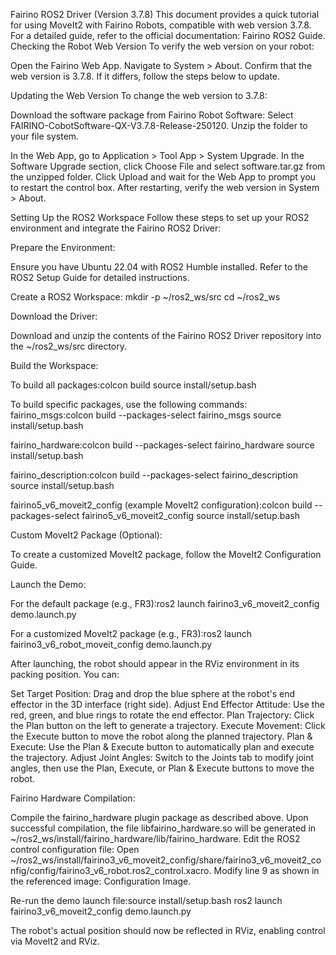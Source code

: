 Fairino ROS2 Driver (Version 3.7.8)
This document provides a quick tutorial for using MoveIt2 with Fairino Robots, compatible with web version 3.7.8. For a detailed guide, refer to the official documentation: Fairino ROS2 Guide.
Checking the Robot Web Version
To verify the web version on your robot:

Open the Fairino Web App.
Navigate to System > About.
Confirm that the web version is 3.7.8. If it differs, follow the steps below to update.

Updating the Web Version
To change the web version to 3.7.8:

Download the software package from Fairino Robot Software:
Select FAIRINO-CobotSoftware-QX-V3.7.8-Release-250120.
Unzip the folder to your file system.


In the Web App, go to Application > Tool App > System Upgrade.
In the Software Upgrade section, click Choose File and select software.tar.gz from the unzipped folder.
Click Upload and wait for the Web App to prompt you to restart the control box.
After restarting, verify the web version in System > About.

Setting Up the ROS2 Workspace
Follow these steps to set up your ROS2 environment and integrate the Fairino ROS2 Driver:

Prepare the Environment:

Ensure you have Ubuntu 22.04 with ROS2 Humble installed. Refer to the ROS2 Setup Guide for detailed instructions.


Create a ROS2 Workspace:
mkdir -p ~/ros2_ws/src
cd ~/ros2_ws


Download the Driver:

Download and unzip the contents of the Fairino ROS2 Driver repository into the ~/ros2_ws/src directory.


Build the Workspace:

To build all packages:colcon build
source install/setup.bash


To build specific packages, use the following commands:
fairino_msgs:colcon build --packages-select fairino_msgs
source install/setup.bash


fairino_hardware:colcon build --packages-select fairino_hardware
source install/setup.bash


fairino_description:colcon build --packages-select fairino_description
source install/setup.bash


fairino5_v6_moveit2_config (example MoveIt2 configuration):colcon build --packages-select fairino5_v6_moveit2_config
source install/setup.bash






Custom MoveIt2 Package (Optional):

To create a customized MoveIt2 package, follow the MoveIt2 Configuration Guide.


Launch the Demo:

For the default package (e.g., FR3):ros2 launch fairino3_v6_moveit2_config demo.launch.py


For a customized MoveIt2 package (e.g., FR3):ros2 launch fairino3_v6_robot_moveit_config demo.launch.py



After launching, the robot should appear in the RViz environment in its packing position. You can:

Set Target Position: Drag and drop the blue sphere at the robot's end effector in the 3D interface (right side).
Adjust End Effector Attitude: Use the red, green, and blue rings to rotate the end effector.
Plan Trajectory: Click the Plan button on the left to generate a trajectory.
Execute Movement: Click the Execute button to move the robot along the planned trajectory.
Plan & Execute: Use the Plan & Execute button to automatically plan and execute the trajectory.
Adjust Joint Angles: Switch to the Joints tab to modify joint angles, then use the Plan, Execute, or Plan & Execute buttons to move the robot.


Fairino Hardware Compilation:

Compile the fairino_hardware plugin package as described above. Upon successful compilation, the file libfairino_hardware.so will be generated in ~/ros2_ws/install/fairino_hardware/lib/fairino_hardware.
Edit the ROS2 control configuration file:
Open ~/ros2_ws/install/fairino3_v6_moveit2_config/share/fairino3_v6_moveit2_config/config/fairino3_v6_robot.ros2_control.xacro.
Modify line 9 as shown in the referenced image: Configuration Image.


Re-run the demo launch file:source install/setup.bash
ros2 launch fairino3_v6_moveit2_config demo.launch.py



The robot's actual position should now be reflected in RViz, enabling control via MoveIt2 and RViz.



